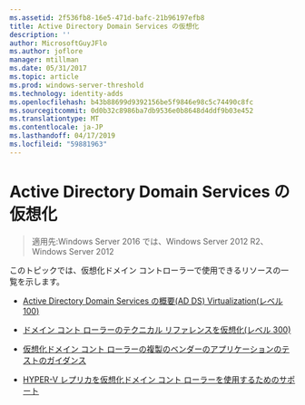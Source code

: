 ```yaml
---
ms.assetid: 2f536fb8-16e5-471d-bafc-21b96197efb8
title: Active Directory Domain Services の仮想化
description: ''
author: MicrosoftGuyJFlo
ms.author: joflore
manager: mtillman
ms.date: 05/31/2017
ms.topic: article
ms.prod: windows-server-threshold
ms.technology: identity-adds
ms.openlocfilehash: b43b88699d9392156be5f9846e98c5c74490c8fc
ms.sourcegitcommit: 0d0b32c8986ba7db9536e0b8648d4ddf9b03e452
ms.translationtype: MT
ms.contentlocale: ja-JP
ms.lasthandoff: 04/17/2019
ms.locfileid: "59881963"
---
```

# <a name="active-directory-domain-services-virtualization"></a>Active Directory Domain Services の仮想化

>適用先:Windows Server 2016 では、Windows Server 2012 R2、Windows Server 2012

このトピックでは、仮想化ドメイン コントローラーで使用できるリソースの一覧を示します。  
  
-   [Active Directory Domain Services の概要&#40;AD DS&#41; Virtualization&#40;レベル 100&#41;](../../../ad-ds/Introduction-to-Active-Directory-Domain-Services-AD-DS-Virtualization-Level-100.md)  
  
-   [ドメイン コント ローラーのテクニカル リファレンスを仮想化&#40;レベル 300&#41;](../../../ad-ds/deploy/virtual-dc/Virtualized-Domain-Controller-Technical-Reference--Level-300-.md)  
  
-   [仮想化ドメイン コント ローラーの複製のベンダーのアプリケーションのテストのガイダンス](../../../ad-ds/reference/virtual-dc/Virtualized-Domain-Controller-Cloning-Test-Guidance-for-Application-Vendors.md)  
  
-   [HYPER-V レプリカを仮想化ドメイン コント ローラーを使用するためのサポート](../../../ad-ds/get-started/virtual-dc/Support-for-using-Hyper-V-Replica-for-virtualized-domain-controllers.md)  
  


